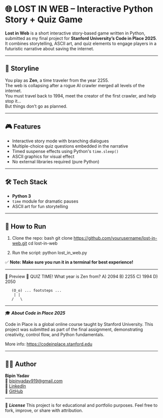# 🌐 LOST IN WEB – Interactive Python Story + Quiz Game

**Lost in Web** is a short interactive story-based game written in Python, submitted as my final project for **Stanford University’s Code in Place 2025**. It combines storytelling, ASCII art, and quiz elements to engage players in a futuristic narrative about saving the internet.

---

## 📜 Storyline

You play as **Zen**, a time traveler from the year 2255.  
The web is collapsing after a rogue AI crawler merged all levels of the internet.  
You must travel back to 1994, meet the creator of the first crawler, and help stop it...  
But things don’t go as planned.

---

## 🎮 Features

- Interactive story mode with branching dialogues
- Multiple-choice quiz questions embedded in the narrative
- Timed suspense effects using Python's `time.sleep()`
- ASCII graphics for visual effect
- No external libraries required (pure Python)

---

## 🛠 Tech Stack

- **Python 3**
- `time` module for dramatic pauses
- ASCII art for fun storytelling

---

## 🚀 How to Run

1. Clone the repo:
bash
git clone https://github.com/yourusername/lost-in-web.git
cd lost-in-web

2. Run the script:
   python lost_in_web.py
   
✅ **Note: Make sure you run it in a terminal for best experience!**

--------

📸 Preview
🧠 QUIZ TIME!
What year is Zen from?
A) 2094
B) 2255
C) 1994
D) 2050

```
   (O_o) ... footsteps ...
    | |     
   /   \  

````
------

🎓 **_About Code in Place 2025_**

Code in Place is a global online course taught by Stanford University.
This project was submitted as part of the final assignment, demonstrating creativity, control flow, and Python fundamentals.

More info: https://codeinplace.stanford.edu

------

## 👨‍💻 Author

**Bipin Yadav**  
📧 bipinyadav919@gmail.com  
🔗 [LinkedIn](https://linkedin.com/in/bipin-yadav-jan16)  
🔗 [GitHub](https://github.com/BKY1601)

-----

📢 **_License_**
This project is for educational and portfolio purposes.
Feel free to fork, improve, or share with attribution.

